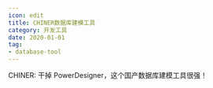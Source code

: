 ```yaml
---
icon: edit
title: CHINER数据库建模工具
category: 开发工具
date: 2020-01-01
tag:
- database-tool
---
```


<!-- more -->

CHINER: 干掉 PowerDesigner，这个国产数据库建模工具很强！